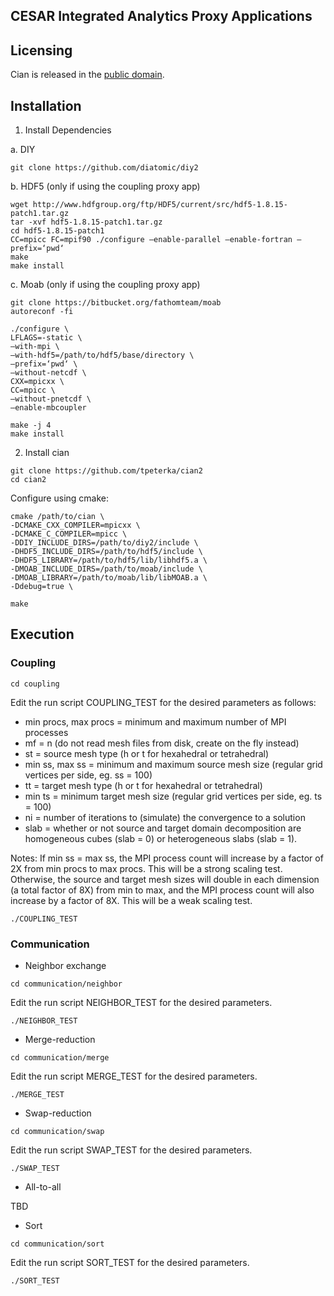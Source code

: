 ## CESAR Integrated Analytics Proxy Applications

## Licensing

Cian is released in the [public domain](./COPYING).

## Installation

1. Install Dependencies

a. DIY

```
git clone https://github.com/diatomic/diy2
```

b. HDF5 (only if using the coupling proxy app)

```
wget http://www.hdfgroup.org/ftp/HDF5/current/src/hdf5-1.8.15-patch1.tar.gz
tar -xvf hdf5-1.8.15-patch1.tar.gz
cd hdf5-1.8.15-patch1
CC=mpicc FC=mpif90 ./configure –enable-parallel –enable-fortran –prefix=‘pwd‘
make
make install
```

c. Moab (only if using the coupling proxy app)

```
git clone https://bitbucket.org/fathomteam/moab
autoreconf -fi

./configure \
LFLAGS=-static \
–with-mpi \
–with-hdf5=/path/to/hdf5/base/directory \
–prefix=‘pwd‘ \
–without-netcdf \
CXX=mpicxx \
CC=mpicc \
–without-pnetcdf \
–enable-mbcoupler

make -j 4
make install
```

2. Install cian

```
git clone https://github.com/tpeterka/cian2
cd cian2
```

Configure using cmake:

```
cmake /path/to/cian \
-DCMAKE_CXX_COMPILER=mpicxx \
-DCMAKE_C_COMPILER=mpicc \
-DDIY_INCLUDE_DIRS=/path/to/diy2/include \
-DHDF5_INCLUDE_DIRS=/path/to/hdf5/include \
-DHDF5_LIBRARY=/path/to/hdf5/lib/libhdf5.a \
-DMOAB_INCLUDE_DIRS=/path/to/moab/include \
-DMOAB_LIBRARY=/path/to/moab/lib/libMOAB.a \
-Ddebug=true \

make
```

## Execution

### Coupling

```
cd coupling
```

Edit the run script COUPLING_TEST for the desired parameters as follows:

- min procs, max procs = minimum and maximum number of MPI processes
- mf = n (do not read mesh files from disk, create on the fly instead)
- st = source mesh type (h or t for hexahedral or tetrahedral)
- min ss, max ss = minimum and maximum source mesh size (regular grid vertices per side, eg. ss = 100)
- tt = target mesh type (h or t for hexahedral or tetrahedral)
- min ts = minimum target mesh size (regular grid vertices per side, eg. ts = 100)
- ni = number of iterations to (simulate) the convergence to a solution
- slab = whether or not source and target domain decomposition are homogeneous cubes (slab = 0) or heterogeneous slabs (slab = 1).

Notes: If min ss = max ss, the MPI process count will increase by a factor of 2X from min procs to max procs. This will be a strong scaling test. Otherwise, the source and target mesh sizes will double in each dimension (a total factor of 8X) from min to max, and the MPI process count will also increase by a factor of 8X. This will be a weak scaling test.

```
./COUPLING_TEST
```

### Communication

- Neighbor exchange

```
cd communication/neighbor
```

Edit the run script NEIGHBOR_TEST for the desired parameters.

```
./NEIGHBOR_TEST
```

- Merge-reduction

```
cd communication/merge
```

Edit the run script MERGE_TEST for the desired parameters.

```
./MERGE_TEST
```

- Swap-reduction

```
cd communication/swap
```

Edit the run script SWAP_TEST for the desired parameters.

```
./SWAP_TEST
```

- All-to-all

TBD

- Sort

```
cd communication/sort
```

Edit the run script SORT_TEST for the desired parameters.

```
./SORT_TEST
```
